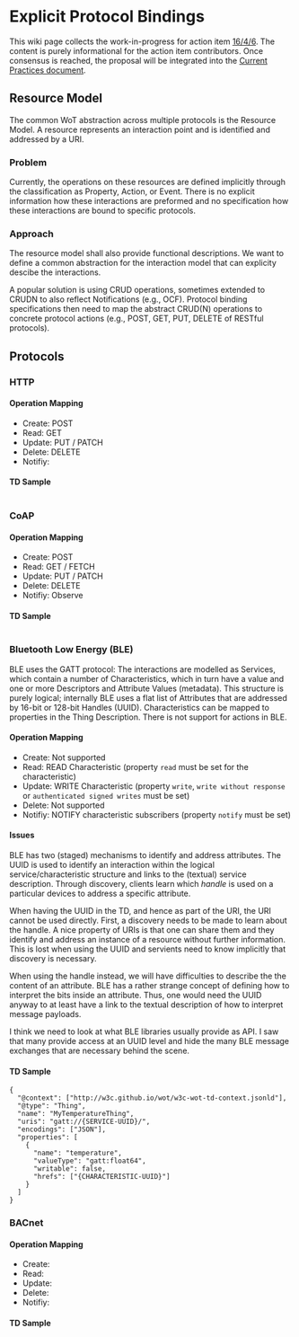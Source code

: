# Explicit Protocol Bindings

This wiki page collects the work-in-progress for action item [16/4/6](https://www.w3.org/WoT/IG/wiki/IG_WebConf).
The content is purely informational for the action item contributors.
Once consensus is reached, the proposal will be integrated into the [Current Practices document](http://w3c.github.io/wot/current-practices/wot-practices.html).

## Resource Model

The common WoT abstraction across multiple protocols is the Resource Model.
A resource represents an interaction point and is identified and addressed by a URI.

### Problem

Currently, the operations on these resources are defined implicitly through the classification as Property, Action, or Event.
There is no explicit information how these interactions are preformed and no specification how these interactions are bound to specific protocols.

### Approach

The resource model shall also provide functional descriptions.
We want to define a common abstraction for the interaction model that can explicity descibe the interactions.

A popular solution is using CRUD operations, sometimes extended to CRUDN to also reflect Notifications (e.g., OCF).
Protocol binding specifications then need to map the abstract CRUD(N) operations to concrete protocol actions (e.g., POST, GET, PUT, DELETE of RESTful protocols).

## Protocols

### HTTP

#### Operation Mapping

* Create: POST
* Read: GET
* Update: PUT / PATCH
* Delete: DELETE
* Notifiy: 

#### TD Sample

```

```

### CoAP

#### Operation Mapping

* Create: POST
* Read: GET / FETCH
* Update: PUT / PATCH
* Delete: DELETE
* Notifiy: Observe

#### TD Sample

```

```

### Bluetooth Low Energy (BLE)

BLE uses the GATT protocol: The interactions are modelled as Services, which contain a number of Characteristics, which in turn have a value and one or more Descriptors and Attribute Values (metadata). This structure is purely logical; internally BLE uses a flat list of Attributes that are addressed by 16-bit or 128-bit Handles (UUID). Characteristics can be mapped to properties in the Thing Description. There is not support for actions in BLE.

#### Operation Mapping

* Create: Not supported
* Read: READ Characteristic (property `read` must be set for the characteristic)
* Update: WRITE Characteristic (property `write`, `write without response` or `authenticated signed writes` must be set)
* Delete: Not supported
* Notifiy: NOTIFY characteristic subscribers (property `notify` must be set)

#### Issues

BLE has two (staged) mechanisms to identify and address attributes. The UUID is used to identify an interaction within the logical service/characteristic structure and links to the (textual) service description. Through discovery, clients learn which *handle* is used on a particular devices to address a specific attribute.

When having the UUID in the TD, and hence as part of the URI, the URI cannot be used directly. First, a discovery needs to be made to learn about the handle. A nice property of URIs is that one can share them and they identify and address an instance of a resource without further information. This is lost when using the UUID and servients need to know implicitly that discovery is necessary.

When using the handle instead, we will have difficulties to describe the the content of an attribute. BLE has a rather strange concept of defining how to interpret the bits inside an attribute. Thus, one would need the UUID anyway to at least have a link to the textual description of how to interpret message payloads.

I think we need to look at what BLE libraries usually provide as API. I saw that many provide access at an UUID level and hide the many BLE message exchanges that are necessary behind the scene.

#### TD Sample

```
{
  "@context": ["http://w3c.github.io/wot/w3c-wot-td-context.jsonld"],
  "@type": "Thing",
  "name": "MyTemperatureThing",
  "uris": "gatt://{SERVICE-UUID}/",
  "encodings": ["JSON"],
  "properties": [
    {
      "name": "temperature",
      "valueType": "gatt:float64",
      "writable": false,
      "hrefs": ["{CHARACTERISTIC-UUID}"]
    }
  ]
}
```

### BACnet

#### Operation Mapping

* Create: 
* Read: 
* Update: 
* Delete: 
* Notifiy: 

#### TD Sample

```

```
